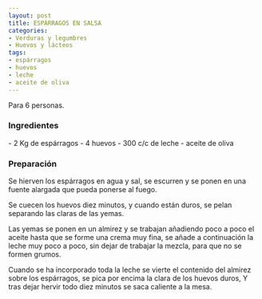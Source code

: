 ```yaml
---
layout: post
title: ESPÁRRAGOS EN SALSA
categories:
- Verduras y legumbres
- Huevos y lácteos
tags:
- espárragos
- huevos
- leche
- aceite de oliva
---
```

Para 6 personas.

<h3>Ingredientes</h3>
- 2 Kg de espárragos
- 4 huevos
- 300 c/c de leche
- aceite de oliva

<h3>Preparación</h3>

Se hierven los espárragos en agua y sal, se escurren y se ponen en una fuente alargada que pueda ponerse al fuego.

Se cuecen los huevos diez minutos, y cuando están duros, se pelan separando las claras de las yemas.

Las yemas se ponen en un almirez y se trabajan añadiendo poco a poco el aceite hasta que se forme una crema muy fina, se añade a continuación la leche muy poco a poco, sin dejar de trabajar la mezcla, para que no se formen grumos.

Cuando se ha incorporado toda la leche se vierte el contenido del almirez sobre los espárragos, se pica por encima la clara de los huevos duros, Y tras dejar hervir todo diez minutos se saca caliente a la mesa.